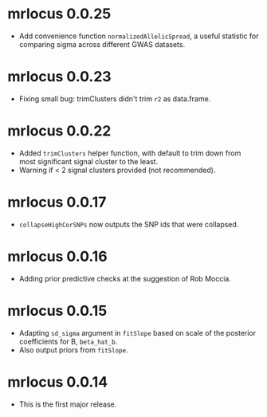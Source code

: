# mrlocus 0.0.25

* Add convenience function `normalizedAllelicSpread`, a useful
  statistic for comparing sigma across different GWAS datasets.

# mrlocus 0.0.23

* Fixing small bug: trimClusters didn't trim `r2` as data.frame.

# mrlocus 0.0.22

* Added `trimClusters` helper function, with default
  to trim down from most significant signal cluster to
  the least.
* Warning if < 2 signal clusters provided (not recommended).

# mrlocus 0.0.17

* `collapseHighCorSNPs` now outputs the SNP ids that were collapsed.

# mrlocus 0.0.16

* Adding prior predictive checks at the suggestion of Rob Moccia.

# mrlocus 0.0.15

* Adapting `sd_sigma` argument in `fitSlope` based on scale of the
  posterior coefficients for B, `beta_hat_b`.
* Also output priors from `fitSlope`.

# mrlocus 0.0.14

* This is the first major release.
